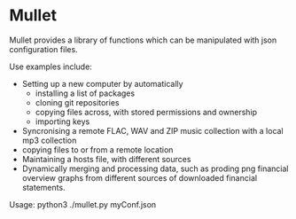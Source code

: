 # Mullet
Mullet provides a library of functions which can be manipulated with json configuration files.

Use examples include:
* Setting up a new computer by automatically
  * installing a list of packages
  * cloning git repositories
  * copying files across, with stored permissions and ownership
  * importing keys
* Syncronising a remote FLAC, WAV and ZIP music collection with a local mp3 collection
* copying files to or from a remote location
* Maintaining a hosts file, with different sources
* Dynamically merging and processing data, such as proding png financial overview graphs from different sources of downloaded financial statements.

Usage: python3 ./mullet.py myConf.json
